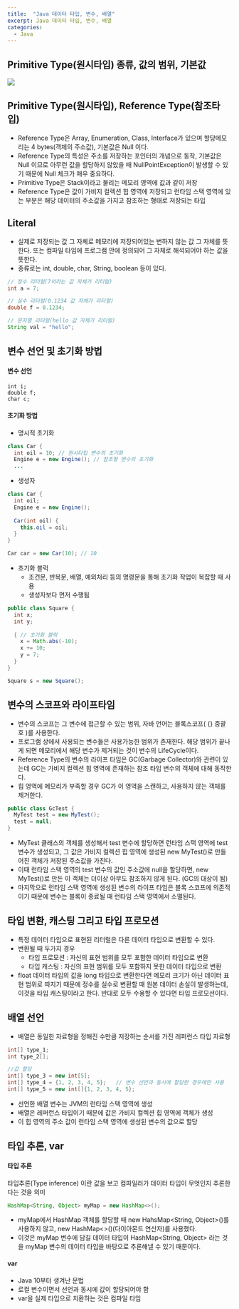 ```yaml
---
title:  "Java 데이터 타입, 변수, 배열"
excerpt: Java 데이터 타입, 변수, 배열
categories:
  - Java
---
```



## Primitive Type(원시타입) 종류, 값의 범위, 기본값

<img src="https://cys779988.github.io/assets/img/java(4).png">

## Primitive Type(원시타입), Reference Type(참조타입)

- Reference Type은 Array, Enumeration, Class, Interface가 있으며 할당메모리는 4 bytes(객체의 주소값), 기본값은 Null 이다.
- Reference Type의 특성은 주소를 저장하는 포인터의 개념으로 동작, 기본값은 Null 이므로 아무런 값을 할당하지 않았을 때 NullPointException이 발생할 수 있기 때문에 Null 체크가 매우 중요하다.
- Primitive Type은 Stack이라고 불리는 메모리 영역에 값과 같이 저장
- Reference Type은 값이 가비지 컬렉션 힙 영역에 저장되고 런타임 스택 영역에 있는 부분은 해당 데이터의 주소값을 가지고 참조하는 형태로 저장되는 타입

## Literal
- 실제로 저장되는 값 그 자체로 메모리에 저장되어있는 변하지 않는 값 그 자체를 뜻한다. 또는 컴파일 타임에 프로그램 안에 정의되어 그 자체로 해석되어야 하는 값을 뜻한다.
- 종류로는 int, double, char, String, boolean 등이 있다.
  
```java
// 정수 리터럴(7이라는 값 자체가 리터럴)
int a = 7;

// 실수 리터럴(0.1234 값 자체가 리터럴)
double f = 0.1234;

// 문자열 리터럴(hello 값 자체가 리터럴)
String val = "hello";
```  

## 변수 선언 및 초기화 방법

#### 변수 선언
  
```
int i;
double f;
char c;
```  

#### 초기화 방법

- 명시적 초기화

  
```java
class Car {
  int oil = 10; // 원시타입 변수의 초기화
  Engine e = new Engine(); // 참조형 변수의 초기화
  ...
```  

- 생성자

  
```java
class Car {
  int oil;
  Engine e = new Engine();
  
  Car(int oil) {
    this.oil = oil;
  }
}

Car car = new Car(10); // 10
```  

- 초기화 블럭
  - 조건문, 반복문, 배열, 예외처리 등의 명령문을 통해 초기화 작업이 복잡할 때 사용
  - 생성자보다 먼저 수행됨
  
```java
public class Square {
  int x;
  int y;
  
  { // 초기화 블럭
    x = Math.abs(-10);
    x += 10;
    y = 7;
  }
}

Square s = new Square();
```  

## 변수의 스코프와 라이프타임
- 변수의 스코프는 그 변수에 접근할 수 있는 범위, 자바 언어는 블록스코프( {} 중괄호 )를 사용한다.
- 프로그램 상에서 사용되는 변수들은 사용가능한 범위가 존재한다. 해당 범위가 끝나게 되면 메모리에서 해당 변수가 제거되는 것이 변수의 LifeCycle이다.
- Reference Type의 변수의 라이프 타임은 GC(Garbage Collector)와 관련이 있는데 GC는 가비지 컬렉션 힙 영역에 존재하는 참조 타입 변수의 객체에 대해 동작한다.
- 힙 영역에 메모리가 부족할 경우 GC가 이 영역을 스캔하고, 사용하지 않는 객체를 제거한다.

  
```java
public class GcTest {
  MyTest test = new MyTest();
  test = null;
}
```  

- MyTest 클래스의 객체를 생성해서 test 변수에 할당하면 런타임 스택 영역에 test 변수가 생성되고, 그 값은 가비지 컬렉션 힙 영역에 생성된 new MyTest()로 만들어진 객체가 저장된 주소값을 가진다.
- 이때 런타임 스택 영역의 test 변수의 값인 주소값에 null을 할당하면, new MyTest()로 만든 이 객체는 더이상 아무도 참조하지 않게 된다. (GC의 대상이 됨)
- 마지막으로 런타임 스택 영역에 생성된 변수의 라이프 타임은 블록 스코프에 의존적이기 때문에 변수는 블록이 종료될 때 런타임 스택 영역에서 소멸된다.

## 타입 변환, 캐스팅 그리고 타입 프로모션
- 특정 데이터 타입으로 표현된 리터럴은 다른 데이터 타입으로 변환할 수 있다.
- 변환될 때 두가지 경우
  - 타입 프로모션 : 자신의 표현 범위를 모두 포함한 데이터 타입으로 변환
  - 타입 캐스팅 : 자신의 표현 범위를 모두 포함하지 못한 데이터 타입으로 변환
- float 데이터 타입의 값을 long 타입으로 변환한다면 메모리 크기가 아닌 데이터 표현 범위로 따지기 때문에 정수를 실수로 변환할 때 원본 데이터 손실이 발생하는데, 이것을 타입 캐스팅이라고 한다. 반대로 모두 수용할 수 있다면 타입 프로모션이다.

## 배열 선언
- 배열은 동일한 자료형을 정해진 수만큼 저장하는 순서를 가진 레퍼런스 타입 자료형

  
```java
int[] type_1;
int type_2[];

//값 할당
int[] type_3 = new int[5];
int[] type_4 = {1, 2, 3, 4, 5};   // 변수 선언과 동시에 할당한 경우에만 사용
int[] type_5 = new int[]{1, 2, 3, 4, 5};
```  

- 선언한 배열 변수는 JVM의 런타임 스택 영역에 생성
- 배열은 레퍼런스 타입이기 때문에 값은 가비지 컬렉션 힙 영역에 객체가 생성
- 이 힙 영역의 주소 값이 런타임 스택 영역에 생성된 변수의 값으로 할당

## 타입 추론, var

#### 타입 추론
타입추론(Type inference) 이란 값을 보고 컴파일러가 데이터 타입이 무엇인지 추론한다는 것을 의미
  
```java
HashMap<String, Object> myMap = new HashMap<>();
```  

- myMap에서 HashMap 객체를 할당할 때 new HahsMap<String, Object>()를 사용하지 않고, new HashMap<>()(다이아몬드 연산자)를 사용했다.
- 이것은 myMap 변수에 담길 데이터 타입이 HashMap<String, Object> 라는 것을 myMap 변수의 데이터 타입을 바탕으로 추론해낼 수 있기 때문이다.

#### var
- Java 10부터 생겨난 문법
- 로컬 변수이면서 선언과 동시에 값이 할당되어야 함
- var을 실제 타입으로 치환하는 것은 컴파일 타임

